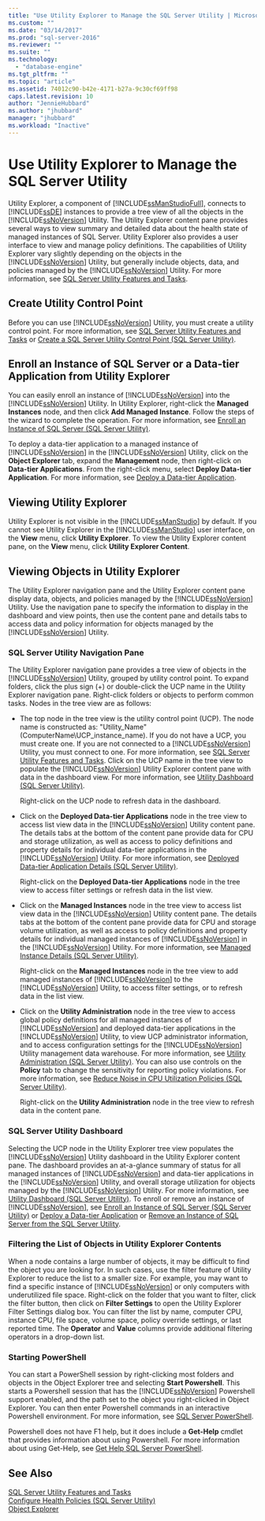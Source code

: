 ```yaml
---
title: "Use Utility Explorer to Manage the SQL Server Utility | Microsoft Docs"
ms.custom: ""
ms.date: "03/14/2017"
ms.prod: "sql-server-2016"
ms.reviewer: ""
ms.suite: ""
ms.technology: 
  - "database-engine"
ms.tgt_pltfrm: ""
ms.topic: "article"
ms.assetid: 74012c90-b42e-4171-b27a-9c30cf69ff98
caps.latest.revision: 10
author: "JennieHubbard"
ms.author: "jhubbard"
manager: "jhubbard"
ms.workload: "Inactive"
---
```

# Use Utility Explorer to Manage the SQL Server Utility
  Utility Explorer, a component of [!INCLUDE[ssManStudioFull](../../includes/ssmanstudiofull-md.md)], connects to [!INCLUDE[ssDE](../../includes/ssde-md.md)] instances to provide a tree view of all the objects in the [!INCLUDE[ssNoVersion](../../includes/ssnoversion-md.md)] Utility. The Utility Explorer content pane provides several ways to view summary and detailed data about the health state of managed instances of SQL Server. Utility Explorer also provides a user interface to view and manage policy definitions. The capabilities of Utility Explorer vary slightly depending on the objects in the [!INCLUDE[ssNoVersion](../../includes/ssnoversion-md.md)] Utility, but generally include objects, data, and policies managed by the [!INCLUDE[ssNoVersion](../../includes/ssnoversion-md.md)] Utility. For more information, see [SQL Server Utility Features and Tasks](../../relational-databases/manage/sql-server-utility-features-and-tasks.md).  
  
## Create Utility Control Point  
 Before you can use [!INCLUDE[ssNoVersion](../../includes/ssnoversion-md.md)] Utility, you must create a utility control point. For more information, see [SQL Server Utility Features and Tasks](../../relational-databases/manage/sql-server-utility-features-and-tasks.md) or [Create a SQL Server Utility Control Point &#40;SQL Server Utility&#41;](../../relational-databases/manage/create-a-sql-server-utility-control-point-sql-server-utility.md).  
  
## Enroll an Instance of SQL Server or a Data-tier Application from Utility Explorer  
 You can easily enroll an instance of [!INCLUDE[ssNoVersion](../../includes/ssnoversion-md.md)] into the [!INCLUDE[ssNoVersion](../../includes/ssnoversion-md.md)] Utility. In Utility Explorer, right-click the **Managed Instances** node, and then click **Add Managed Instance**. Follow the steps of the wizard to complete the operation. For more information, see [Enroll an Instance of SQL Server &#40;SQL Server Utility&#41;](../../relational-databases/manage/enroll-an-instance-of-sql-server-sql-server-utility.md).  
  
 To deploy a data-tier application to a managed instance of [!INCLUDE[ssNoVersion](../../includes/ssnoversion-md.md)] in the [!INCLUDE[ssNoVersion](../../includes/ssnoversion-md.md)] Utility, click on the **Object Explorer** tab, expand the **Management** node, then right-click on **Data-tier Applications**. From the right-click menu, select **Deploy Data-tier Application**. For more information, see [Deploy a Data-tier Application](../../relational-databases/data-tier-applications/deploy-a-data-tier-application.md).  
  
## Viewing Utility Explorer  
 Utility Explorer is not visible in the [!INCLUDE[ssManStudio](../../includes/ssmanstudio-md.md)] by default. If you cannot see Utility Explorer in the [!INCLUDE[ssManStudio](../../includes/ssmanstudio-md.md)] user interface, on the **View** menu, click **Utility Explorer**. To view the Utility Explorer content pane, on the **View** menu, click **Utility Explorer Content**.  
  
## Viewing Objects in Utility Explorer  
 The Utility Explorer navigation pane and the Utility Explorer content pane display data, objects, and policies managed by the [!INCLUDE[ssNoVersion](../../includes/ssnoversion-md.md)] Utility. Use the navigation pane to specify the information to display in the dashboard and view points, then use the content pane and details tabs to access data and policy information for objects managed by the [!INCLUDE[ssNoVersion](../../includes/ssnoversion-md.md)] Utility.  
  
### SQL Server Utility Navigation Pane  
 The Utility Explorer navigation pane provides a tree view of objects in the [!INCLUDE[ssNoVersion](../../includes/ssnoversion-md.md)] Utility, grouped by utility control point. To expand folders, click the plus sign (+) or double-click the UCP name in the Utility Explorer navigation pane. Right-click folders or objects to perform common tasks. Nodes in the tree view are as follows:  
  
-   The top node in the tree view is the utility control point (UCP). The node name is constructed as: "Utility_Name" (ComputerName\UCP_instance_name). If you do not have a UCP, you must create one. If you are not connected to a [!INCLUDE[ssNoVersion](../../includes/ssnoversion-md.md)] Utility, you must connect to one. For more information, see [SQL Server Utility Features and Tasks](../../relational-databases/manage/sql-server-utility-features-and-tasks.md). Click on the UCP name in the tree view to populate the [!INCLUDE[ssNoVersion](../../includes/ssnoversion-md.md)] Utility Explorer content pane with data in the dashboard view. For more information, see [Utility Dashboard &#40;SQL Server Utility&#41;](http://msdn.microsoft.com/library/999eb741-4a60-43f6-ab37-2df7dce845c1).  
  
     Right-click on the UCP node to refresh data in the dashboard.  
  
-   Click on the **Deployed Data-tier Applications** node in the tree view to access list view data in the [!INCLUDE[ssNoVersion](../../includes/ssnoversion-md.md)] Utility content pane. The details tabs at the bottom of the content pane provide data for CPU and storage utilization, as well as access to policy definitions and property details for individual data-tier applications in the [!INCLUDE[ssNoVersion](../../includes/ssnoversion-md.md)] Utility. For more information, see [Deployed Data-tier Application Details &#40;SQL Server Utility&#41;](http://msdn.microsoft.com/library/79c41dd9-abcb-434e-9326-00a341d5c867).  
  
     Right-click on the **Deployed Data-tier Applications** node in the tree view to access filter settings or refresh data in the list view.  
  
-   Click on the **Managed Instances** node in the tree view to access list view data in the [!INCLUDE[ssNoVersion](../../includes/ssnoversion-md.md)] Utility content pane. The details tabs at the bottom of the content pane provide data for CPU and storage volume utilization, as well as access to policy definitions and property details for individual managed instances of [!INCLUDE[ssNoVersion](../../includes/ssnoversion-md.md)] in the [!INCLUDE[ssNoVersion](../../includes/ssnoversion-md.md)] Utility. For more information, see [Managed Instance Details &#40;SQL Server Utility&#41;](http://msdn.microsoft.com/library/6e51b7bb-a733-4852-8c33-7f4dbdf931c2).  
  
     Right-click on the **Managed Instances** node in the tree view to add managed instances of [!INCLUDE[ssNoVersion](../../includes/ssnoversion-md.md)] to the [!INCLUDE[ssNoVersion](../../includes/ssnoversion-md.md)] Utility, to access filter settings, or to refresh data in the list view.  
  
-   Click on the **Utility Administration** node in the tree view to access global policy definitions for all managed instances of [!INCLUDE[ssNoVersion](../../includes/ssnoversion-md.md)] and deployed data-tier applications in the [!INCLUDE[ssNoVersion](../../includes/ssnoversion-md.md)] Utility, to view UCP administrator information, and to access configuration settings for the [!INCLUDE[ssNoVersion](../../includes/ssnoversion-md.md)] Utility management data warehouse. For more information, see [Utility Administration &#40;SQL Server Utility&#41;](http://msdn.microsoft.com/library/3e5a00c3-8905-40f0-9ddc-d924df9c2f0d). You can also use controls on the **Policy** tab to change the sensitivity for reporting policy violations. For more information, see [Reduce Noise in CPU Utilization Policies &#40;SQL Server Utility&#41;](../../relational-databases/manage/reduce-noise-in-cpu-utilization-policies-sql-server-utility.md).  
  
     Right-click on the **Utility Administration** node in the tree view to refresh data in the content pane.  
  
### SQL Server Utility Dashboard  
 Selecting the UCP node in the Utility Explorer tree view populates the [!INCLUDE[ssNoVersion](../../includes/ssnoversion-md.md)] Utility dashboard in the Utility Explorer content pane. The dashboard provides an at-a-glance summary of status for all managed instances of [!INCLUDE[ssNoVersion](../../includes/ssnoversion-md.md)] and data-tier applications in the [!INCLUDE[ssNoVersion](../../includes/ssnoversion-md.md)] Utility, and overall storage utilization for objects managed by the [!INCLUDE[ssNoVersion](../../includes/ssnoversion-md.md)] Utility. For more information, see [Utility Dashboard &#40;SQL Server Utility&#41;](http://msdn.microsoft.com/library/999eb741-4a60-43f6-ab37-2df7dce845c1). To enroll or remove an instance of [!INCLUDE[ssNoVersion](../../includes/ssnoversion-md.md)], see [Enroll an Instance of SQL Server &#40;SQL Server Utility&#41;](../../relational-databases/manage/enroll-an-instance-of-sql-server-sql-server-utility.md) or [Deploy a Data-tier Application](../../relational-databases/data-tier-applications/deploy-a-data-tier-application.md) or [Remove an Instance of SQL Server from the SQL Server Utility](../../relational-databases/manage/remove-an-instance-of-sql-server-from-the-sql-server-utility.md).  
  
### Filtering the List of Objects in Utility Explorer Contents  
 When a node contains a large number of objects, it may be difficult to find the object you are looking for. In such cases, use the filter feature of Utility Explorer to reduce the list to a smaller size. For example, you may want to find a specific instance of [!INCLUDE[ssNoVersion](../../includes/ssnoversion-md.md)] or only computers with underutilized file space. Right-click on the folder that you want to filter, click the filter button, then click on **Filter Settings** to open the Utility Explorer Filter Settings dialog box. You can filter the list by name, computer CPU, instance CPU, file space, volume space, policy override settings, or last reported time. The **Operator** and **Value** columns provide additional filtering operators in a drop-down list.  
  
### Starting PowerShell  
 You can start a PowerShell session by right-clicking most folders and objects in the Object Explorer tree and selecting **Start Powershell**. This starts a Powershell session that has the [!INCLUDE[ssNoVersion](../../includes/ssnoversion-md.md)] Powershell support enabled, and the path set to the object you right-clicked in Object Explorer. You can then enter Powershell commands in an interactive Powershell environment. For more information, see [SQL Server PowerShell](../../relational-databases/scripting/sql-server-powershell.md).  
  
 Powershell does not have F1 help, but it does include a **Get-Help** cmdlet that provides information about using Powershell. For more information about using Get-Help, see [Get Help SQL Server PowerShell](../../relational-databases/scripting/get-help-sql-server-powershell.md).  
  
## See Also  
 [SQL Server Utility Features and Tasks](../../relational-databases/manage/sql-server-utility-features-and-tasks.md)   
 [Configure Health Policies &#40;SQL Server Utility&#41;](../../relational-databases/manage/configure-health-policies-sql-server-utility.md)   
 [Object Explorer](http://msdn.microsoft.com/library/469ea8e2-79b9-44c8-bb6f-f0e1c5dbf0f2)  
  
  
